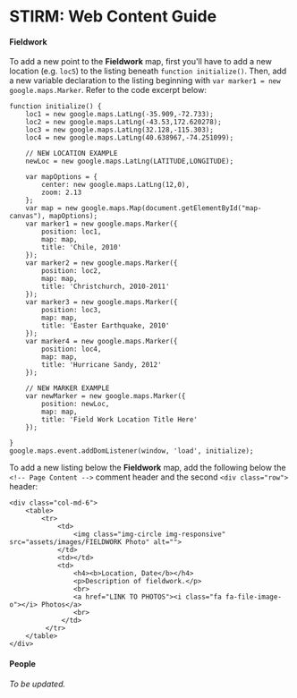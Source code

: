 # STIRM: Web Content Guide

#### Fieldwork

To add a new point to the **Fieldwork** map, first you'll have to add a new location (e.g. `loc5`) to the listing beneath `function initialize()`. Then, add a new variable declaration to the listing beginning with `var marker1 = new google.maps.Marker`. Refer to the code excerpt below:

	function initialize() {
		loc1 = new google.maps.LatLng(-35.909,-72.733);
		loc2 = new google.maps.LatLng(-43.53,172.620278);
		loc3 = new google.maps.LatLng(32.128,-115.303);
		loc4 = new google.maps.LatLng(40.638967,-74.251099);
		
		// NEW LOCATION EXAMPLE
		newLoc = new google.maps.LatLng(LATITUDE,LONGITUDE);

		var mapOptions = {
			center: new google.maps.LatLng(12,0),
			zoom: 2.13
		};
		var map = new google.maps.Map(document.getElementById("map-canvas"), mapOptions);
		var marker1 = new google.maps.Marker({
			position: loc1,
			map: map,
			title: 'Chile, 2010'
		});
		var marker2 = new google.maps.Marker({
			position: loc2,
			map: map,
			title: 'Christchurch, 2010-2011'
		});
		var marker3 = new google.maps.Marker({
			position: loc3,
			map: map,
			title: 'Easter Earthquake, 2010'
		});
		var marker4 = new google.maps.Marker({
			position: loc4,
			map: map,
			title: 'Hurricane Sandy, 2012'
		});
		
		// NEW MARKER EXAMPLE
		var newMarker = new google.maps.Marker({
			position: newLoc,
			map: map,
			title: 'Field Work Location Title Here'
		});
		
	}
	google.maps.event.addDomListener(window, 'load', initialize);
	
To add a new listing below the **Fieldwork** map, add the following below the `<!-- Page Content -->` comment header and the second `<div class="row">` header:

    <div class="col-md-6">
        <table>
            <tr>
                <td>
                    <img class="img-circle img-responsive" src="assets/images/FIELDWORK Photo" alt="">
                </td>
                <td></td>
                <td>
                    <h4><b>Location, Date</b></h4>
    				<p>Description of fieldwork.</p>
                    <br>
    				<a href="LINK TO PHOTOS"><i class="fa fa-file-image-o"></i> Photos</a>
    				<br>
                 </td>
             </tr>
        </table>
    </div>
            
#### People

*To be updated.*
